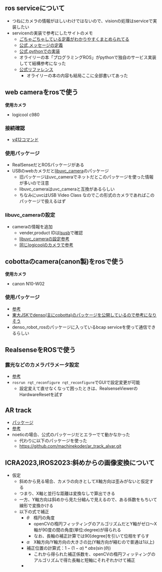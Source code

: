 ## ros serviceについて
- つねにカメラの情報がほしいわけではないので、visionの処理はserviceで実装したい
- servicenの実装で参考にしたサイトのメモ
  - [ごちゃごちゃしている定義がわかりやすくまとめられてる](https://qiita.com/hoshianaaa/items/6d04acb74c8416f6b1d6)
  - [公式,メッセージの定義](http://wiki.ros.org/ja/ROS/Tutorials/CreatingMsgAndSrv)
  - [公式,pythonでの実装](http://wiki.ros.org/ja/ROS/Tutorials/CreatingMsgAndSrv)
  - オライリーの本「プログラミングROS」がpythonで独自のサービス実装してて結構参考になった
  - [公式リファレンス](http://wiki.ros.org/rospy/Overview/Services)
    - オライリーの本の内容も結局ここに全部書いてあった
  
## web cameraをrosで使う
**使用カメラ**
- logicool c980

### 接続確認
- [v412コマンド](https://qiita.com/rizumi/items/f932b3199be353d328da)

### 使用パッケージ
- RealSenseだとROSパッケージがある
- USBのwebカメラだと[libuvc_camera](http://wiki.ros.org/libuvc_camera)のパッケージ
  - 旧パッケージはuvc_cameraでネットだとこのパッケージを使った情報が多いので注意
  - libuvc_cameraはuvc_cameraと互換があるらしい
  - ちなみにuvcはUSB Video Class なのでこの形式のカメラであればこのパッケージで扱えるはず

### libuvc_cameraの設定
- cameraの情報を追加
  - vender,product IDは[lsusb](https://qiita.com/take5249/items/6aaad432584a5e80bf34)で確認
  - [libuvc_cameraの設定参考](https://qiita.com/srs/items/69210692d7f3f56ccfc8)
  - [同じlogicoolのカメラで参考](https://github.com/ros-drivers/libuvc_ros/issues/37)

## cobottaのcamera(canon製)をrosで使う
**使用カメラ**
- canon N10-W02

### 使用パッケージ
- [参考](https://github.com/DENSORobot/denso_robot_ros/issues/38)
- [東大JSKでdenso(主にcobotta)のパッケージを公開しているので参考になりそう](https://github.com/jsk-ros-pkg/jsk_robot/tree/master/jsk_denso_robot)
- denso_robot_rosのパッケージに入っているbcap serviceを使って通信できるらしい


## RealsenseをROSで使う

### 露光などのカメラパラメータ設定
- [参考](https://qiita.com/furushchev/items/c003f19563b1ca00bafb)
- `rosrun rqt_reconfigure rqt_reconfigure`でGUIで設定変更が可能
  - 設定変えて直せなくなって困ったときは、RealsenseViewerのHardwareResetを試す

## AR track
- [パッケージ](http://wiki.ros.org/ar_track_alvar)
- [参考](https://robot.isc.chubu.ac.jp/?p=1063)
- noeticの場合、公式のパッケージだとエラーでて動かなかった
  - 代わりに以下のパッケージを使った
  - https://github.com/machinekoder/ar_track_alvar.git

## ICRA2023,IROS2023:斜めからの画像変換について
- 仮定
  - 斜めから見る場合、カメラの向きとしてX軸方向は歪みがないと仮定する
  - つまり、X軸と並行な距離は変換なしで算出できる
  - 一方、Y軸方向は斜めから見た分縮んで見えるので、ある係数をもちいて線形で変換かける
  - 以下の式で補正
    - $\theta$　楕円の角度
      - openCVの楕円フィッティングのアルゴリズムだとY軸がゼロ〜X軸が90度の間の角度(単位:degree)が得られる
      - なお、長軸の補正計算では90[degree]を引いて位相をずらす
    - $\alpha$　X軸方向/Y軸方向の大きさの比(Y軸方向が縮むので普通は1以上)
    - 補正位置の計算式：$1 - (1 - \alpha) * abs(\sin(\theta))$
      - これから得られた補正係数を、openCVの楕円フィッティングのアルゴリズムで得た長軸と短軸にそれぞれかけて補正
    - 